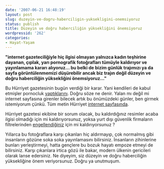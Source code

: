 ```yaml
---
date: '2007-06-21 16:48:19'
layout: post
slug: duzeyin-ve-dogru-haberciligin-yuksekligini-onemsiyoruz
status: publish
title: Düzeyin ve doğru haberciliğin yüksekliğini önemsiyoruz
wordpressid: '262'
categories:
- Hayat-Yaşam
---
```


**"internet gazeteciliğiyle hiç ilgisi olmayan yalnızca kadın teşhirine dayanan, çıplak, yarı pornografik fotoğrafları tümüyle kaldırıyor ve yayınlamama kararı alıyoruz...
bu belki de bizim günlük trajımızı ya da sayfa görüntülenmemizi düşürebilir ancak biz trajın değil düzeyin ve doğru haberciliğin yüksekliğini önemsiyoruz..."**

Bu Hürriyet gazetesinin bugün verdiği bir karar. Yani kendileri de kabul etmişler pornocluk [yaptıklarını](http://sozluk.sourtimes.org/show.asp?t=hurriyet+gazetesi+nin+onemli+karari). Doğru söze ne denir. Yalan mı değil mi internet sayfasına girenler bilecek artık bu önümüzdeki günler, ben girmek istemiyorum çünkü. Tüm metin Hürriyet [internet sayfasında](http://www.hurriyet.com.tr/gundem/6753140.asp?gid=180).

Hürriyet gazetesi ekibine bir sorum olacak, bu kaldırdığınız resimler acaba ilgisi olmadığı için mi kaldırıyorsunuz, yoksa yurt dışı güvenlik firmaların filtrelerinden [engellendiğiniz](http://www.sonofnights.com/anti-hurriyet.htm) için mi kaldırıyorsunuz ? 

Yıllarca bu fotoğraflara karşı çıkanları hiç aldırmayıp, çok normalmış gibi insanların gözüne soka soka yayınlamasını bilirsiniz. İnsanların zihinlerine bunları yerleştirmeyi, hatta gençlere bu bozuk hayatı empoze etmeyi de bilirsiniz. Karşı çıkanlara irtica gözü ile bakar, modern ülkenin gericileri olarak lanse edersiniz. Ne diyeyim, siz düzeyin ve doğru haberciliğin yüksekliğine önem veriyorsunuz. Doğru ya unutmuşum.

